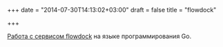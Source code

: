 +++
date = "2014-07-30T14:13:02+03:00"
draft = false
title = "flowdock"

+++

<p><a href="http://njern.github.io/blog/2014/07/30/flowdock-and-go/">Работа с сервисом&nbsp;flowdock</a> на языке программирования Go.</p>

